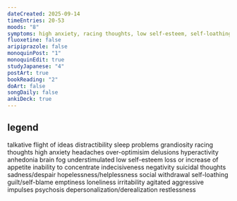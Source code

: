 ```yaml
---
dateCreated: 2025-09-14
timeEntries: 20-53
moods: "8"
symptoms: high anxiety, racing thoughts, low self-esteem, self-loathing, sadness/despair, restlessness, guilt/self-blame, social withdrawal, understimulated
fluoxetine: false
aripiprazole: false
monoquinPost: "1"
monoquinEdit: true
studyJapanese: "4"
postArt: true
bookReading: "2"
doArt: false
songDaily: false
ankiDeck: true
---
```

## legend
talkative
flight of ideas
distractibility
sleep problems
grandiosity
racing thoughts
high anxiety
headaches
over-optimisim
delusions
hyperactivity
anhedonia
brain fog
understimulated
low self-esteem
loss or increase of appetite
inability to concentrate
indecisiveness
negativity
suicidal thoughts
sadness/despair
hopelessness/helplessness
social withdrawal
self-loathing
guilt/self-blame
emptiness
loneliness
irritability
agitated
aggressive impulses
psychosis
depersonalization/derealization
restlessness
